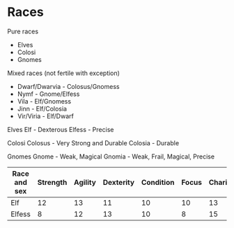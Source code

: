 # Races

Pure races
- Elves
- Colosi
- Gnomes

Mixed races (not fertile with exception)
- Dwarf/Dwarvia - Colosus/Gnomess
- Nymf - Gnome/Elfess
- Vila - Elf/Gnomess
- Jinn - Elf/Colosia
- Vir/Viria - Elf/Dwarf

Elves
Elf - Dexterous
Elfess - Precise

Colosi
Colosus - Very Strong and Durable
Colosia - Durable

Gnomes
Gnome - Weak, Magical
Gnomia - Weak, Frail, Magical, Precise

| Race and sex | Strength | Agility | Dexterity | Condition | Focus | Charisma | Power | Energy | Consumption |
|--------------|----------|---------|-----------|-----------|-------|----------|-------|--------|-------------|
| Elf          | 12       | 13      | 11        | 10        | 10    | 13       | 0     | 0      | 10          |
| Elfess       | 8        | 12      | 13        | 10        | 8     | 15       | 0     | 0      | 8           |
